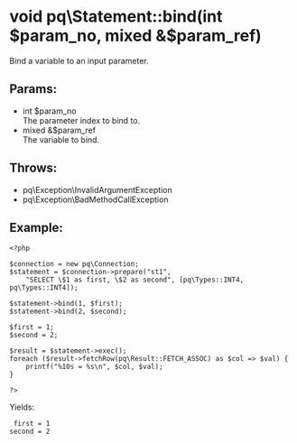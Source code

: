 # void pq\Statement::bind(int $param_no, mixed &$param_ref)

Bind a variable to an input parameter.
  
## Params:

* int $param_no  
  The parameter index to bind to.
* mixed &$param_ref  
  The variable to bind.

## Throws:

* pq\Exception\InvalidArgumentException
* pq\Exception\BadMethodCallException


## Example:

	<?php
	
	$connection = new pq\Connection;
	$statement = $connection->prepare("st1", 
		"SELECT \$1 as first, \$2 as second", [pq\Types::INT4, pq\Types::INT4]);
	
	$statement->bind(1, $first);
	$statement->bind(2, $second);
	
	$first = 1;
	$second = 2;
	
	$result = $statement->exec();
	foreach ($result->fetchRow(pq\Result::FETCH_ASSOC) as $col => $val) {
		printf("%10s = %s\n", $col, $val);
	}
	
	?>

Yields:

	 first = 1
	second = 2
